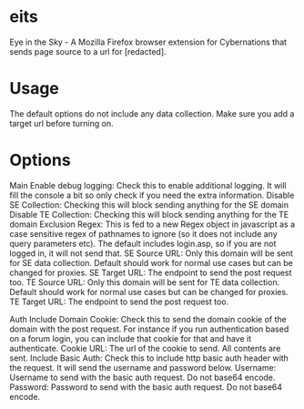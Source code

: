 eits
====

Eye in the Sky - A Mozilla Firefox browser extension for Cybernations that sends page source to a url for [redacted].


Usage
====
The default options do not include any data collection. Make sure you add a target url before turning on.

Options
====
Main
Enable debug logging: Check this to enable additional logging. It will fill the console a bit so only check if you need the extra information.
Disable SE Collection: Checking this will block sending anything for the SE domain
Disable TE Collection: Checking this will block sending anything for the TE domain
Exclusion Regex: This is fed to a new Regex object in javascript as a case sensitive regex of pathnames to ignore (so it does not include any query parameters etc). The default includes login.asp, so if you are not logged in, it will not send that.
SE Source URL: Only this domain will be sent for SE data collection. Default should work for normal use cases but can be changed for proxies.
SE Target URL: The endpoint to send the post request too.
TE Source URL: Only this domain will be sent for TE data collection. Default should work for normal use cases but can be changed for proxies.
TE Target URL: The endpoint to send the post request too.

Auth
Include Domain Cookie: Check this to send the domain cookie of the domain with the post request. For instance if you run authentication based on a forum login, you can include that cookie for that and have it authenticate.
Cookie URL: The url of the cookie to send. All contents are sent.
Include Basic Auth: Check this to include http basic auth header with the request. It will send the username and password below.
Username: Username to send with the basic auth request. Do not base64 encode.
Password: Password to send with the basic auth request. Do not base64 encode.
